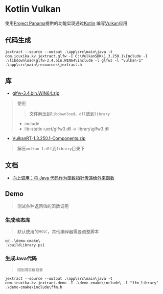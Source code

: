 # Kotlin Vulkan

使用[Project Panama](https://openjdk.org/projects/panama/)提供的功能实现通过[Kotlin](https://kotlinlang.org/)
编写[Vulkan](https://www.vulkan.org/)应用

## 代码生成

```shell
jextract --source --output .\app\src\main\java -t com.icuxika.kv.jextract.glfw -I C:\VulkanSDK\1.3.250.1\Include -I .\libdownload\glfw-3.4.bin.WIN64\include -l glfw3 -l "vulkan-1" .\app\src\main\resources\jextract.h
```

## 库

- [glfw-3.4.bin.WIN64.zip](https://github.com/glfw/glfw/releases/download/3.4/glfw-3.4.bin.WIN64.zip)

> 使用
> > 文件解压到`libdownload`，`dll`放到`library`
> - include
> - lib-static-ucrt/glfw3.dll -> library\glfw3.dll

- [VulkanRT-1.3.250.1-Components.zip](https://sdk.lunarg.com/sdk/download/1.3.250.1/windows/VulkanRT-1.3.250.1-Components.zip)
> 解压`vulkan-1.dll`到`library`目录下

## 文档

- [向上调用：将 Java 代码作为函数指针传递给外来函数](https://docs.oracle.com/en/java/javase/21/core/upcalls-passing-java-code-function-pointer-foreign-function.html#GUID-908061BA-DC97-4524-A390-8FCEF7C5978F)

## Demo
> 测试各种返回值的函数调用

### 生成动态库
> 默认使用的`MSVC`，其他编译器需要调整脚本
```shell
cd .\demo-cmake\
.\buildLibrary.ps1
```
### 生成Java代码
> `回到项目根目录`
```shell
jextract --source --output .\app\src\main\java -t com.icuxika.kv.jextract.demo -I .\demo-cmake\include\ -l "ffm_library" .\demo-cmake\include\ffm.h
```